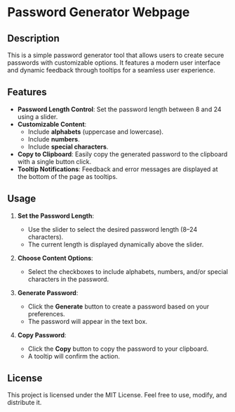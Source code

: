 # Password Generator Webpage

## Description
This is a simple password generator tool that allows users to create secure passwords with customizable options. It features a modern user interface and dynamic feedback through tooltips for a seamless user experience.

## Features
- **Password Length Control**: Set the password length between 8 and 24 using a slider.
- **Customizable Content**:
  - Include **alphabets** (uppercase and lowercase).
  - Include **numbers**.
  - Include **special characters**.
- **Copy to Clipboard**: Easily copy the generated password to the clipboard with a single button click.
- **Tooltip Notifications**: Feedback and error messages are displayed at the bottom of the page as tooltips.

## Usage
1. **Set the Password Length**:
   - Use the slider to select the desired password length (8–24 characters).
   - The current length is displayed dynamically above the slider.

2. **Choose Content Options**:
   - Select the checkboxes to include alphabets, numbers, and/or special characters in the password.

3. **Generate Password**:
   - Click the **Generate** button to create a password based on your preferences.
   - The password will appear in the text box.

4. **Copy Password**:
   - Click the **Copy** button to copy the password to your clipboard.
   - A tooltip will confirm the action.

## License
This project is licensed under the MIT License. Feel free to use, modify, and distribute it.
